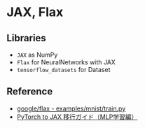 # JAX, Flax

## Libraries

- `JAX` as NumPy
- `Flax` for NeuralNetworks with JAX
- `tensorflow_datasets` for Dataset

## Reference

- [google/flax - examples/mnist/train.py](https://github.com/google/flax/blob/main/examples/mnist/train.py)
- [PyTorch to JAX 移行ガイド（MLP学習編）](https://zenn.dev/jellied_unagi/articles/d986044a425e94)
